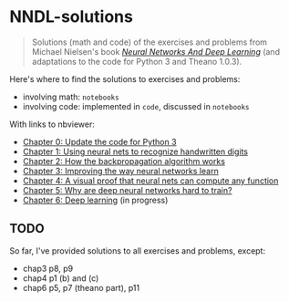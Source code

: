 # NNDL-solutions

> Solutions (math and code) of the exercises and problems from Michael Nielsen's book [*Neural Networks And Deep Learning*](http://neuralnetworksanddeeplearning.com/) (and adaptations to the code for Python 3 and Theano 1.0.3).

Here's where to find the solutions to exercises and problems:
* involving math:  `notebooks`
* involving code: implemented in `code`, discussed in `notebooks`

With links to nbviewer:

* [Chapter 0: Update the code for Python 3](https://nbviewer.jupyter.org/github/TimotheeChauvin/NNDL-solutions/blob/master/notebooks/chap-0-update-code-for-python3.ipynb)
* [Chapter 1: Using neural nets to recognize handwritten digits](https://nbviewer.jupyter.org/github/TimotheeChauvin/NNDL-solutions/blob/master/notebooks/chap-1-using-neural-nets-to-recognize-handwritten-digits.ipynb)
* [Chapter 2: How the backpropagation algorithm works](https://nbviewer.jupyter.org/github/timotheechauvin/NNDL-solutions/blob/master/notebooks/chap-2-how-the-backpropagation-algorithm-works.ipynb)
* [Chapter 3: Improving the way neural networks learn](https://nbviewer.jupyter.org/github/timotheechauvin/NNDL-solutions/blob/master/notebooks/chap-3-improving-the-way-neural-networks-learn.ipynb)
* [Chapter 4: A visual proof that neural nets can compute any function](https://nbviewer.jupyter.org/github/timotheechauvin/NNDL-solutions/blob/master/notebooks/chap-4-a-visual-proof-that-neural-nets-can-compute-any-function.ipynb)
* [Chapter 5: Why are deep neural networks hard to train?](https://nbviewer.jupyter.org/github/timotheechauvin/NNDL-solutions/blob/master/notebooks/chap-5-why-are-deep-neural-networks-hard-to-train.ipynb)
* [Chapter 6: Deep learning](https://nbviewer.jupyter.org/github/timotheechauvin/NNDL-solutions/blob/master/notebooks/chap-6-deep-learning.ipynb) (in progress)

## TODO

So far, I've provided solutions to all exercises and problems, except:

* chap3 p8, p9
* chap4 p1 (b) and (c)
* chap6 p5, p7 (theano part), p11